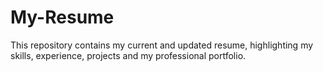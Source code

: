 # My-Resume
This repository contains my current and updated resume, highlighting my skills, experience, projects and my professional portfolio. 
